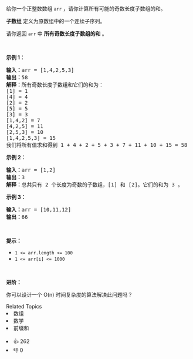 <p>给你一个正整数数组&nbsp;<code>arr</code>&nbsp;，请你计算所有可能的奇数长度子数组的和。</p>

<p><strong>子数组</strong> 定义为原数组中的一个连续子序列。</p>

<p>请你返回 <code>arr</code>&nbsp;中 <strong>所有奇数长度子数组的和</strong> 。</p>

<p>&nbsp;</p>

<p><strong>示例 1：</strong></p>

<pre>
<strong>输入：</strong>arr = [1,4,2,5,3]
<strong>输出：</strong>58
<strong>解释：</strong>所有奇数长度子数组和它们的和为：
[1] = 1
[4] = 4
[2] = 2
[5] = 5
[3] = 3
[1,4,2] = 7
[4,2,5] = 11
[2,5,3] = 10
[1,4,2,5,3] = 15
我们将所有值求和得到 1 + 4 + 2 + 5 + 3 + 7 + 11 + 10 + 15 = 58</pre>

<p><strong>示例 2：</strong></p>

<pre>
<strong>输入：</strong>arr = [1,2]
<strong>输出：</strong>3
<strong>解释：</strong>总共只有 2 个长度为奇数的子数组，[1] 和 [2]。它们的和为 3 。</pre>

<p><strong>示例 3：</strong></p>

<pre>
<strong>输入：</strong>arr = [10,11,12]
<strong>输出：</strong>66
</pre>

<p>&nbsp;</p>

<p><strong>提示：</strong></p>

<ul> 
 <li><code>1 &lt;= arr.length &lt;= 100</code></li> 
 <li><code>1 &lt;= arr[i] &lt;= 1000</code></li> 
</ul>

<p>&nbsp;</p>

<p><strong>进阶：</strong></p>

<p>你可以设计一个 O(n) 时间复杂度的算法解决此问题吗？</p>

<div><div>Related Topics</div><div><li>数组</li><li>数学</li><li>前缀和</li></div></div><br><div><li>👍 262</li><li>👎 0</li></div>